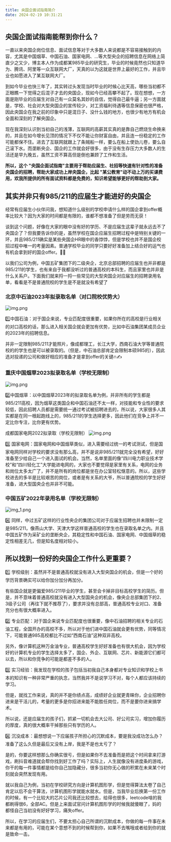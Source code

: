 ```yaml
---
title: 央国企面试指南简介
date: 2024-02-19 10:31:21
---
```


## 央国企面试指南能帮到你什么？

一直以来央国企岗位信息、面试信息等对于大多数人来说都是不容易接触到的内容，尤其是中国烟草、中国石油、国家电网、...等大型央企的招聘信息在网络上简直少之又少，博主本人作为成都某985毕业的研究生，毕业的时候竟然也只知道华为、腾讯、阿里等一众互联网大厂，天真的以为这就是世界上最好的工作，并且毕业也如愿进入了某互联网大厂。

到如今毕业也快三年了，其实转过头发现当时毕业的时候心比天高，哪些当初都不正眼瞧一下觉得之后混子才去的央国企，现如今已经高攀不起了。现在想想，一方面是刚毕业的应届生对自己有一众莫名其妙的自信，觉得自己最牛逼；另一方面就是，学校、社会对大型央国企的宣传较少，对工资福利待遇等信息保密也很严格，因此央国企在我之前的印象中只是混日子、没什么钱的地方，也很少有地方有机会全面和深刻的了解央国企。

现在我深刻认识到当初自己的浅薄，互联网的高薪其实真的是靠自己燃烧生命换来的，并且在如今增长见顶的情况下不仅不能让你财富自由，并且连一份稳定的工作可能都保不住。进去了互联网就跟上了条贼船一样，要么在船上使劲儿卷，要么自己滚下水。而垄断央企、国企的工作就会好很多，由于没有生存压力大多数人的生活还是早九晚五，虽然工资不算高但是倒也兼顾了工作和生活。

**所以，这个 "央国企面试指南"主要用于帮助应届生、社招等快速有针对性的准备央国企的招聘，帮助大家成功上岸央国企，比起 "某公教育"动不动上万的买课费用，欢我所提供的所有面试资料都是免费的，知识希望能够更好的帮助到大家。** 

## 其实并非只有985/211的应届生才能进好的央国企

经常有应届生小伙伴问我，想知道什么级别的学校申请什么样的国企拿到offer概率比较大？因为大家的时间都是有限的，谁都不想准备了但是劳而无获！

谈到这个问题，好像在大家的眼中没有好的学历、不是应届生这辈子就永远去不了央国企了？但我要告诉你的是，虽然学校在国企应届生招聘过程中是特别关键的一环，并且985/211确实是某些央国企HR眼中的香饽饽，但是学校也并不是国企校招过程中唯一的考量因素。普通学校毕业的同学只要好好准备加上​结合好的运气也有机会拿到好的国企offer。​💪🌱

以我们公司为例，中国五矿集团下的二级央企，北京总部招聘的应届生也并非都是985/211的学生，也有来自于我都没听过的普通高校的本科生，而且家里也并非是什么关系户。下面我们就来捋一捋一些常见的大型央国企对应届生的招聘录用名单，看看是不是普通院校的学生是不是就没有希望了

### 北京中石油2023年拟录取名单​（对口院校优势大）

![img.png](/images/img3.png)

1️⃣中国石油：对于国企来说，专业匹配度很重要，如果你所在的高校是行业相关的对口高校的话，那么进入相关国企就会更加有优势，比如中石油集团某成员企业的2023年的招聘信息。

并非一定限制985/211才能照片，像成都理工，长江大学，西南石油大学等普通院校的的学生也是可以被录取的。（但是，中石油总部肯定会限制本硕985的），因此选对投递的公司和做好相应的准备才是拿到offer的关键🔥✍️

### 重庆中国烟草2023拟录取名单（学校无限制）

![img.png](/images/img4.png)

2️⃣中国烟草：以中国烟草2023年的拟录取名单为例，并非所有的学生都是985/211高校，因为烟草这类国企和中国石油还不太一样，对技能和专业性的要求较低，因此招聘人员都是需要统一通过考试被招聘进去的，所以说，大家很多人其实都是在同一根起跑线上的，985/211的学生选择更多，因此他们在竞争上并不一定比你专注，比你更有优势。

成都国家电网2022拟录取（学校无限制）
![img.png](/images/img_6.png)


​​3️⃣ 国家电网：国家电网和中国烟草类似，进入需要经过统一的考试测试，但是国家电网同样对学校的要求没有那么高，并不是说非985/211就完全没有希望，好好准备至少给自己一个进入面试的机会。当然，名单里面的像“四川电力职业技术学校”和“四川轻化工”大学能进电网的，大家也不要觉得是家里有关系，电网的业务和岗位太多太广了，并不是所有的岗位都是坐在办公室轻松惬意的。所以，这些学校进去的多半是比较艰苦的岗位，或者是有关系的大爷，所以普通院校的学生好好准备，进大型国央企也并非不可能。

### 中国五矿2022年录用名单（学校无限制）​

![img_1.png](/images/img_1.png)

​4️⃣ 同样，中过五矿这样的行业性央企的集团公司对于应届生招聘也并未限制一定是985/211，像燕山大学、天津大学这样普通高校的学生也在录取名单之内。并且中国五矿作为采矿业的垄断央企，其稳定性和中国石油、国家电网、中国烟草的稳定性相差无几，但是知名度相对较小。

## 所以找到一份好的央国企工作什么更重要？

​1️⃣ 学校级别：虽然并不是普通高校就没有进入大型央国企的机会，但是一个好的学历背景确实可以给你加分加分再加分。

有些国企就是更偏爱985/211毕业的学生，甚至会卡掉非目标高校学生的简历。但是，并不意味着普通高校就没有进入大型国央企的机会，像央企总部集团下的2、3级子公司（再往下就不推荐了），要求并没有总部高，普通高校专业对口、准备充分也有很大概率进入。

​2️⃣ 专业匹配：对于国企来说专业匹配度也很重要，像中石油招聘的相关专业的石油工程，全国开办的高校不多，所以对于他们进中国石油就会更有优势，同等情况下，可能普通985高校都比不过如“西南石油”这种双非高校。

另外，像计算机这种万金油专业，普通高校学生好好准备也有很大机会，因为学校好的计算机专业的学生选择太多了，国企、外企、互联网、芯片、新能源它们都可以去，所以和你竞争的可能是都差不多的人。

​3️⃣ 实习经验：我发现在学校的孩子包括当初我自己本身都对专业知识和学校上书本的知识有一种非常严重的执念，当然我并不是说学习不对，每个人都应该持续的学习。

但是，就找工作来说，真的并不是你绩点高，成绩好企业就更青睐你，企业招聘你进来是干活儿的，考量的更多是你招进来能不能胜任岗位，而不是要你进来搞学术。

所以说，还是应届生的孩子们，抓紧一切机会去大公司、好公司实习，增加你履历的厚度，真的很大概率干掉那些只有学历的人。

​4️⃣ 沉没成本：最想想说一下应届孩子所担心的沉默成本，要是我没成功怎么办？准备了这么久但是最后又没有上岸，我是不是也太亏了？

是的，你要这样想那么你确实很亏，但是如果你不去准备而是把这个时间拿来打游戏，刷抖音难道就会帮你找到好工作了吗？实际上，人生就像没有进度条的游戏，你干的每一件事情都是给你自己加隐藏分，很多当初你无心做的积累在未来某个时刻就会突然发现有用。

就以我自己为例，当初在学校研究方向是计算机图形学，但是觉得算法太卷了自己肯定以后不会干算法，计算机图形学就能水就水。但是，当我毕业后换第一份工作的时候，有一个比较大的芯片公司我还比较想去，给得也很多，leetcode啥的我都刷得很6，全部AC。但是上来面试官问计算机图形学的时候我就傻眼了，妈的都怪自己当初没有好好学习，痛失offer。

所以，在学习的应届生们，不要太担心自己所谓的沉默成本，你做的每一件事在未来都是有用的，可能在某个意想不到的时候帮到你，如果不去嘴哦或者给到你的就是致命一击。

